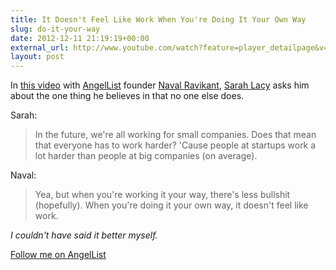 ```yaml
---
title: It Doesn't Feel Like Work When You're Doing It Your Own Way
slug: do-it-your-way
date: 2012-12-11 21:19:19+00:00
external_url: http://www.youtube.com/watch?feature=player_detailpage&v=rIXx617xVMo#t=326s
layout: post
---
```


In [this video](http://www.youtube.com/watch?v=rIXx617xVMo&list=PLG7JvYPJw5oOH0Xbtfs_6BLjVE61fkPNa) with [AngelList](https://angel.co/) founder [Naval Ravikant](https://twitter.com/naval), [Sarah Lacy](http://pandodaily.com/author/pandosarahlacy/) asks him about the one thing he believes in that no one else does.

Sarah:

> In the future, we're all working for small companies. Does that mean that everyone has to work harder? 'Cause people at startups work a lot harder than people at big companies (on average).

Naval:

> Yea, but when you're working it your way, there's less bullshit (hopefully). When you're doing it your own way, it doesn't feel like work.

_I couldn't have said it better myself._

[Follow me on AngelList](https://angel.co/adamstac)
